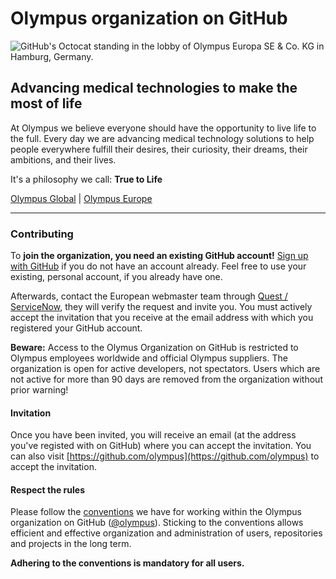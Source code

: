 # Olympus organization on GitHub

![GitHub's Octocat standing in the lobby of Olympus Europa SE & Co. KG in Hamburg, Germany.](https://media.githubusercontent.com/media/olympus/.github/main/assets/github-header.jpg)


## Advancing medical technologies to make the most of life

At Olympus we believe everyone should have the opportunity to live life to the full. Every day we are advancing medical technology solutions to help people everywhere fulfill their desires, their curiosity, their dreams, their ambitions, and their lives.

It's a philosophy we call: **True to Life**


[Olympus Global](https://www.olympus-global.com/) | [Olympus Europe](https://www.olympus-europa.com/)


---


### Contributing

To **join the organization, you need an existing GitHub account!** [Sign up with GitHub](https://github.com/signup) if you do not have an account already. Feel free to use your existing, personal account, if you already have one.

Afterwards, contact the European webmaster team through [Quest / ServiceNow](https://olympusprod.service-now.com/sp?id=sc_cat_item_sp&sys_id=2e67479ddb8fd510418bb6b1f3961909&sysparm_category=eca3f272db5b0150418bb6b1f39619b4), they will verify the request and invite you. You must actively accept the invitation that you receive at the email address with which you registered your GitHub account.

**Beware:** Access to the Olymus Organization on GitHub is restricted to Olympus employees worldwide and official Olympus suppliers. The organization is open for active developers, not spectators. Users which are not active for more than 90 days are removed from the organization without prior warning!


#### Invitation

Once you have been invited, you will receive an email (at the address you've registed with on GitHub) where you can accept the invitation. You can also visit [https://github.com/olympus](https://github.com/olympus) to accept the invitation.


#### Respect the rules

Please follow the [conventions](https://github.com/olympus/oly_git-conventions) we have for working within the Olympus organization on GitHub ([@olympus](https://github.com/olympus)). Sticking to the conventions allows efficient and effective organization and administration of users, repositories and projects in the long term.

**Adhering to the conventions is mandatory for all users.**
